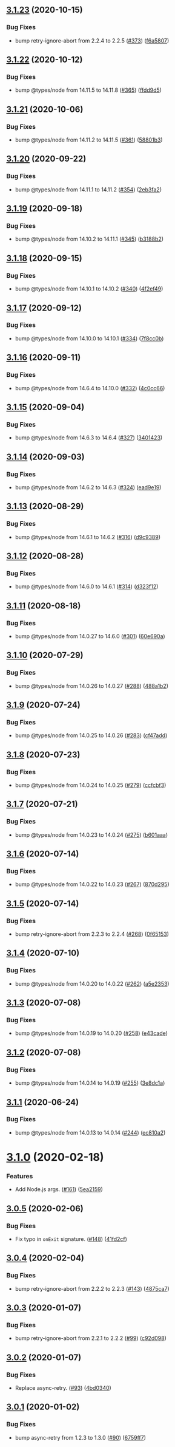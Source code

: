 ## [3.1.23](https://github.com/thenativeweb/runfork/compare/3.1.22...3.1.23) (2020-10-15)


### Bug Fixes

* bump retry-ignore-abort from 2.2.4 to 2.2.5 ([#373](https://github.com/thenativeweb/runfork/issues/373)) ([f6a5807](https://github.com/thenativeweb/runfork/commit/f6a58076a04eb1a0806c5cba24a0a907361b196b))

## [3.1.22](https://github.com/thenativeweb/runfork/compare/3.1.21...3.1.22) (2020-10-12)


### Bug Fixes

* bump @types/node from 14.11.5 to 14.11.8 ([#365](https://github.com/thenativeweb/runfork/issues/365)) ([ffdd9d5](https://github.com/thenativeweb/runfork/commit/ffdd9d520b16446287b0a3b8b1ae653b419cbba0))

## [3.1.21](https://github.com/thenativeweb/runfork/compare/3.1.20...3.1.21) (2020-10-06)


### Bug Fixes

* bump @types/node from 14.11.2 to 14.11.5 ([#361](https://github.com/thenativeweb/runfork/issues/361)) ([58801b3](https://github.com/thenativeweb/runfork/commit/58801b357be5400c6f08b3705f0f21689236fc34))

## [3.1.20](https://github.com/thenativeweb/runfork/compare/3.1.19...3.1.20) (2020-09-22)


### Bug Fixes

* bump @types/node from 14.11.1 to 14.11.2 ([#354](https://github.com/thenativeweb/runfork/issues/354)) ([2eb3fa2](https://github.com/thenativeweb/runfork/commit/2eb3fa239e5dd4ba336283f6a5fe46f5ff400ede))

## [3.1.19](https://github.com/thenativeweb/runfork/compare/3.1.18...3.1.19) (2020-09-18)


### Bug Fixes

* bump @types/node from 14.10.2 to 14.11.1 ([#345](https://github.com/thenativeweb/runfork/issues/345)) ([b3188b2](https://github.com/thenativeweb/runfork/commit/b3188b2e38c2cc535cab75a3ff6520bf9b8f5f13))

## [3.1.18](https://github.com/thenativeweb/runfork/compare/3.1.17...3.1.18) (2020-09-15)


### Bug Fixes

* bump @types/node from 14.10.1 to 14.10.2 ([#340](https://github.com/thenativeweb/runfork/issues/340)) ([4f2ef49](https://github.com/thenativeweb/runfork/commit/4f2ef49521f984fa524142517cbbc21617c3232a))

## [3.1.17](https://github.com/thenativeweb/runfork/compare/3.1.16...3.1.17) (2020-09-12)


### Bug Fixes

* bump @types/node from 14.10.0 to 14.10.1 ([#334](https://github.com/thenativeweb/runfork/issues/334)) ([7f8cc0b](https://github.com/thenativeweb/runfork/commit/7f8cc0b2d1fc534618caf4da196d8a785295ae78))

## [3.1.16](https://github.com/thenativeweb/runfork/compare/3.1.15...3.1.16) (2020-09-11)


### Bug Fixes

* bump @types/node from 14.6.4 to 14.10.0 ([#332](https://github.com/thenativeweb/runfork/issues/332)) ([4c0cc66](https://github.com/thenativeweb/runfork/commit/4c0cc66408ccad06d5e7ab43b74a935560d2becf))

## [3.1.15](https://github.com/thenativeweb/runfork/compare/3.1.14...3.1.15) (2020-09-04)


### Bug Fixes

* bump @types/node from 14.6.3 to 14.6.4 ([#327](https://github.com/thenativeweb/runfork/issues/327)) ([3401423](https://github.com/thenativeweb/runfork/commit/3401423e85e9e5650c7bae31fb5b29afb647a9d9))

## [3.1.14](https://github.com/thenativeweb/runfork/compare/3.1.13...3.1.14) (2020-09-03)


### Bug Fixes

* bump @types/node from 14.6.2 to 14.6.3 ([#324](https://github.com/thenativeweb/runfork/issues/324)) ([ead9e19](https://github.com/thenativeweb/runfork/commit/ead9e19b7d8c1b214a13baf2e4feacc5514e5047))

## [3.1.13](https://github.com/thenativeweb/runfork/compare/3.1.12...3.1.13) (2020-08-29)


### Bug Fixes

* bump @types/node from 14.6.1 to 14.6.2 ([#316](https://github.com/thenativeweb/runfork/issues/316)) ([d9c9389](https://github.com/thenativeweb/runfork/commit/d9c93894e07967cdc3ddfd230410f20efbae215e))

## [3.1.12](https://github.com/thenativeweb/runfork/compare/3.1.11...3.1.12) (2020-08-28)


### Bug Fixes

* bump @types/node from 14.6.0 to 14.6.1 ([#314](https://github.com/thenativeweb/runfork/issues/314)) ([d323f12](https://github.com/thenativeweb/runfork/commit/d323f120413ca5c996e596eb1dbf3c19a99ececb))

## [3.1.11](https://github.com/thenativeweb/runfork/compare/3.1.10...3.1.11) (2020-08-18)


### Bug Fixes

* bump @types/node from 14.0.27 to 14.6.0 ([#301](https://github.com/thenativeweb/runfork/issues/301)) ([60e690a](https://github.com/thenativeweb/runfork/commit/60e690a5a59ca52a8a11a8f72a99b36ba799bbe1))

## [3.1.10](https://github.com/thenativeweb/runfork/compare/3.1.9...3.1.10) (2020-07-29)


### Bug Fixes

* bump @types/node from 14.0.26 to 14.0.27 ([#288](https://github.com/thenativeweb/runfork/issues/288)) ([488a1b2](https://github.com/thenativeweb/runfork/commit/488a1b2c70e1c79ca0edfe210da0e6f410225ec8))

## [3.1.9](https://github.com/thenativeweb/runfork/compare/3.1.8...3.1.9) (2020-07-24)


### Bug Fixes

* bump @types/node from 14.0.25 to 14.0.26 ([#283](https://github.com/thenativeweb/runfork/issues/283)) ([cf47add](https://github.com/thenativeweb/runfork/commit/cf47add9bc4eb80cf844347571f958665d98a360))

## [3.1.8](https://github.com/thenativeweb/runfork/compare/3.1.7...3.1.8) (2020-07-23)


### Bug Fixes

* bump @types/node from 14.0.24 to 14.0.25 ([#279](https://github.com/thenativeweb/runfork/issues/279)) ([ccfcbf3](https://github.com/thenativeweb/runfork/commit/ccfcbf3bb1979a77065bfddd06bd940f8d374f63))

## [3.1.7](https://github.com/thenativeweb/runfork/compare/3.1.6...3.1.7) (2020-07-21)


### Bug Fixes

* bump @types/node from 14.0.23 to 14.0.24 ([#275](https://github.com/thenativeweb/runfork/issues/275)) ([b601aaa](https://github.com/thenativeweb/runfork/commit/b601aaabf70237fe3fe6fabcfea0aff9e74fcb35))

## [3.1.6](https://github.com/thenativeweb/runfork/compare/3.1.5...3.1.6) (2020-07-14)


### Bug Fixes

* bump @types/node from 14.0.22 to 14.0.23 ([#267](https://github.com/thenativeweb/runfork/issues/267)) ([870d295](https://github.com/thenativeweb/runfork/commit/870d2952d68c9d95fbf47ba3846ffb70a531eb22))

## [3.1.5](https://github.com/thenativeweb/runfork/compare/3.1.4...3.1.5) (2020-07-14)


### Bug Fixes

* bump retry-ignore-abort from 2.2.3 to 2.2.4 ([#268](https://github.com/thenativeweb/runfork/issues/268)) ([0f65153](https://github.com/thenativeweb/runfork/commit/0f65153b64ff10023fc7eaf7bbfc9f1ed40d4a47))

## [3.1.4](https://github.com/thenativeweb/runfork/compare/3.1.3...3.1.4) (2020-07-10)


### Bug Fixes

* bump @types/node from 14.0.20 to 14.0.22 ([#262](https://github.com/thenativeweb/runfork/issues/262)) ([a5e2353](https://github.com/thenativeweb/runfork/commit/a5e2353f652dff76dde41e486ddb93098a80316f))

## [3.1.3](https://github.com/thenativeweb/runfork/compare/3.1.2...3.1.3) (2020-07-08)


### Bug Fixes

* bump @types/node from 14.0.19 to 14.0.20 ([#258](https://github.com/thenativeweb/runfork/issues/258)) ([e43cade](https://github.com/thenativeweb/runfork/commit/e43cade0e41cd072064fa5eebf0469d2e469e88a))

## [3.1.2](https://github.com/thenativeweb/runfork/compare/3.1.1...3.1.2) (2020-07-08)


### Bug Fixes

* bump @types/node from 14.0.14 to 14.0.19 ([#255](https://github.com/thenativeweb/runfork/issues/255)) ([3e8dc1a](https://github.com/thenativeweb/runfork/commit/3e8dc1a0491253555e70950ff435ded5e92152a7))

## [3.1.1](https://github.com/thenativeweb/runfork/compare/3.1.0...3.1.1) (2020-06-24)


### Bug Fixes

* bump @types/node from 14.0.13 to 14.0.14 ([#244](https://github.com/thenativeweb/runfork/issues/244)) ([ec810a2](https://github.com/thenativeweb/runfork/commit/ec810a2a0d073adf13e770dfc31a258ec7804755))

# [3.1.0](https://github.com/thenativeweb/runfork/compare/3.0.5...3.1.0) (2020-02-18)


### Features

* Add Node.js args. ([#161](https://github.com/thenativeweb/runfork/issues/161)) ([5ea2159](https://github.com/thenativeweb/runfork/commit/5ea2159a32f25c4e48c5c44ee992da5bad09aea3))

## [3.0.5](https://github.com/thenativeweb/runfork/compare/3.0.4...3.0.5) (2020-02-06)


### Bug Fixes

* Fix typo in `onExit` signature. ([#148](https://github.com/thenativeweb/runfork/issues/148)) ([41fd2cf](https://github.com/thenativeweb/runfork/commit/41fd2cf94643a6d1bb79414805507c8d6ad65b36))

## [3.0.4](https://github.com/thenativeweb/runfork/compare/3.0.3...3.0.4) (2020-02-04)


### Bug Fixes

* bump retry-ignore-abort from 2.2.2 to 2.2.3 ([#143](https://github.com/thenativeweb/runfork/issues/143)) ([4875ca7](https://github.com/thenativeweb/runfork/commit/4875ca7da52c09d712554a7e913f74274a1e21f0))

## [3.0.3](https://github.com/thenativeweb/runfork/compare/3.0.2...3.0.3) (2020-01-07)


### Bug Fixes

* bump retry-ignore-abort from 2.2.1 to 2.2.2 ([#99](https://github.com/thenativeweb/runfork/issues/99)) ([c92d098](https://github.com/thenativeweb/runfork/commit/c92d0980f423ac01b6de34055a80c764ee987453))

## [3.0.2](https://github.com/thenativeweb/runfork/compare/3.0.1...3.0.2) (2020-01-07)


### Bug Fixes

* Replace async-retry. ([#93](https://github.com/thenativeweb/runfork/issues/93)) ([4bd0340](https://github.com/thenativeweb/runfork/commit/4bd0340c5fd8c288cb3cf080aba484749b9c6798))

## [3.0.1](https://github.com/thenativeweb/runfork/compare/3.0.0...3.0.1) (2020-01-02)


### Bug Fixes

* bump async-retry from 1.2.3 to 1.3.0 ([#90](https://github.com/thenativeweb/runfork/issues/90)) ([6759ff7](https://github.com/thenativeweb/runfork/commit/6759ff7ac713e2e5a3942a90b8eeecc4ed62ab7d))
